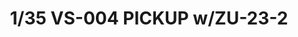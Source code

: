 ---
layout: product
title: "1/35 VS-004 PICKUP w/ZU-23-2"
price: "3300" 
desc: "Maketa"
img_path: "/assets/img/MM VS-004.jpg"
brand: "MENG"
available: false
special_offer: false
new: false
soon: false
cat: "010000"
subcat: "011000"
subsubcat: "00"
sifra: "MM VS-004"
---